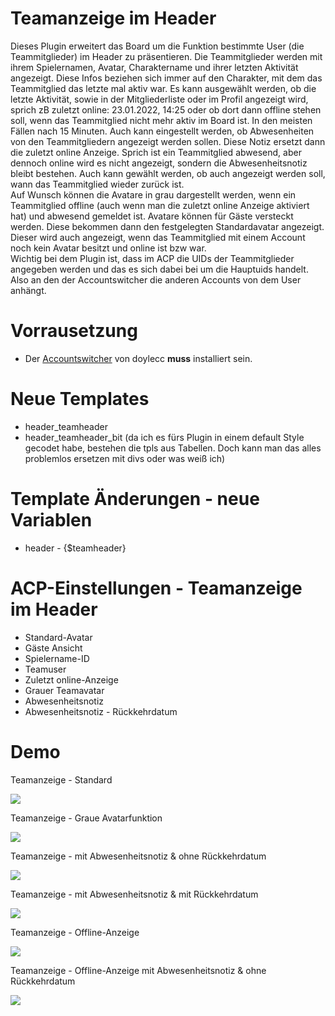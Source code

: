 # Teamanzeige im Header
Dieses Plugin erweitert das Board um die Funktion bestimmte User (die Teammitglieder) im Header zu präsentieren. Die Teammitglieder werden mit ihrem Spielernamen, Avatar, Charaktername und ihrer letzten Aktivität angezeigt. Diese Infos beziehen sich immer auf den Charakter, mit dem das Teammitglied das letzte mal aktiv war. Es kann ausgewählt werden, ob die letzte Aktivität, sowie in der Mitgliederliste oder im Profil angezeigt wird, sprich zB zuletzt online: 23.01.2022, 14:25 oder ob dort dann offline stehen soll, wenn das Teammitglied nicht mehr aktiv im Board ist. In den meisten Fällen nach 15 Minuten. Auch kann eingestellt werden, ob Abwesenheiten von den Teammitgliedern angezeigt werden sollen. Diese Notiz ersetzt dann die zuletzt online Anzeige. Sprich ist ein Teammitglied abwesend, aber dennoch online wird es nicht angezeigt, sondern die Abwesenheitsnotiz bleibt bestehen. Auch kann gewählt werden, ob auch angezeigt werden soll, wann das Teammitglied wieder zurück ist.<br>
Auf Wunsch können die Avatare in grau dargestellt werden, wenn ein Teammitglied offline (auch wenn man die zuletzt online Anzeige aktiviert hat) und abwesend gemeldet ist. Avatare können für Gäste versteckt werden. Diese bekommen dann den festgelegten Standardavatar angezeigt. Dieser wird auch angezeigt, wenn das Teammitglied mit einem Account noch kein Avatar besitzt und online ist bzw war. <br>
Wichtig bei dem Plugin ist, dass im ACP die UIDs der Teammitglieder angegeben werden und das es sich dabei bei um die Hauptuids handelt. Also an den der Accountswitcher die anderen Accounts von dem User anhängt.

# Vorrausetzung
- Der <a href="https://www.mybb.de/erweiterungen/18x/plugins-verschiedenes/enhanced-account-switcher/" target="_blank">Accountswitcher</a> von doylecc <b>muss</b> installiert sein.

# Neue Templates
- header_teamheader
- header_teamheader_bit
(da ich es fürs Plugin in einem default Style gecodet habe, bestehen die tpls aus Tabellen. Doch kann man das alles problemlos ersetzen mit divs oder was weiß ich)

# Template Änderungen - neue Variablen
- header - {$teamheader} 

# ACP-Einstellungen - Teamanzeige im Header
- Standard-Avatar
- Gäste Ansicht
- Spielername-ID
- Teamuser
- Zuletzt online-Anzeige
- Grauer Teamavatar
- Abwesenheitsnotiz
- Abwesenheitsnotiz - Rückkehrdatum

# Demo
 Teamanzeige - Standard<p>
 <img src="https://www.bilder-hochladen.net/files/m4bn-bk-e743.png" />
 
 Teamanzeige - Graue Avatarfunktion<p>
 <img src="https://www.bilder-hochladen.net/files/big/m4bn-bn-5db2.png" />
 
 Teamanzeige - mit Abwesenheitsnotiz & ohne Rückkehrdatum<p>
 <img src="https://www.bilder-hochladen.net/files/m4bn-bp-19c1.png" />
 
 Teamanzeige - mit Abwesenheitsnotiz & mit Rückkehrdatum<p>
 <img src="https://www.bilder-hochladen.net/files/m4bn-bo-a0d5.png" />
 
 Teamanzeige - Offline-Anzeige<p>
 <img src="https://www.bilder-hochladen.net/files/m4bn-br-acf6.png" />
 
 Teamanzeige - Offline-Anzeige mit Abwesenheitsnotiz & ohne Rückkehrdatum<p>
 <img src="https://www.bilder-hochladen.net/files/m4bn-bw-9bbd.png" />

